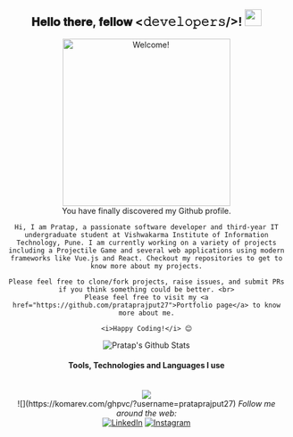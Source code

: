 <div align="center">
    <h2> 𝐇𝐞𝐥𝐥𝐨 𝐭𝐡𝐞𝐫𝐞, 𝐟𝐞𝐥𝐥𝐨𝐰 <𝚍𝚎𝚟𝚎𝚕𝚘𝚙𝚎𝚛𝚜/>! <img src="https://tenor.com/blOVi.gif" width="30"></h2>
</div>

<div align="center" width="50">
    <img src="https://media.giphy.com/media/v1.Y2lkPTc5MGI3NjExZWEwY2Uya2dzb2czeWViNjdycG93Ymc0NWN5bWNiN2wxaGtkY3N0cyZlcD12MV9pbnRlcm5hbF9naWZfYnlfaWQmY3Q9Zw/JoVpuP6UyON8LcQw8x/giphy.gif" alt="Welcome!" width="300"/>
</div>

<div align="center">
    You have finally discovered my Github profile. <br>

    Hi, I am Pratap, a passionate software developer and third-year IT undergraduate student at Vishwakarma Institute of Information Technology, Pune. I am currently working on a variety of projects including a Projectile Game and several web applications using modern frameworks like Vue.js and React. Checkout my repositories to get to know more about my projects.

    Please feel free to clone/fork projects, raise issues, and submit PRs if you think something could be better. <br>
    Please feel free to visit my <a href="https://github.com/prataprajput27">Portfolio page</a> to know more about me.

    <i>Happy Coding!</i> 😊
</div>

<div align="center">
    <img align="center" src="https://github-readme-stats.vercel.app/api?username=prataprajput27&include_all_commits=true&count_private=true&show_icons=true&line_height=20&title_color=7A7ADB&icon_color=2234AE&text_color=D3D3D3&bg_color=0,000000,130F40" alt="Pratap's Github Stats">
    <br/>
    <h4 align="center">Tools, Technologies and Languages I use</h4>
    <br/>
    <div align="center">
        <code><img src="https://skillicons.dev/icons?i=html,css,react,redux,nodejs,express,vuejs,mongodb,mysql,c,cpp,java,javascript,typescript,python,git,postman,aws&perline=7"></code>
        <br/>
        ![](https://komarev.com/ghpvc/?username=prataprajput27)
        <i>Follow me around the web:</i><br>
        <a href="https://www.linkedin.com/in/prataprajput27/" target="_blank"><img src="https://img.shields.io/badge/LinkedIn-%230077B5.svg?&style=flat-square&logo=linkedin&logoColor=white" alt="LinkedIn"></a>
        <a href="https://www.instagram.com/wydpratap/" target="_blank"><img src="https://img.shields.io/badge/Instagram-%23E4405F.svg?&style=flat-square&logo=instagram&logoColor=white" alt="Instagram"></a>
    </div>
</div>
